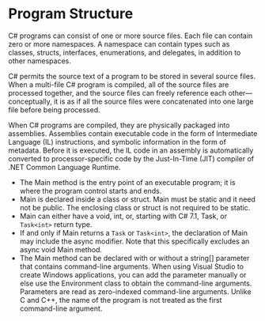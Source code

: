 # Program Structure

C# programs can consist of one or more source files. Each file can contain zero or more namespaces. A namespace can contain types such as classes, structs, interfaces, enumerations, and delegates, in addition to other namespaces.

C# permits the source text of a program to be stored in several source files. When a multi-file C# program is compiled, all of the source files are processed together, and the source files can freely reference each other—conceptually, it is as if all the source files were concatenated into one large file before being processed.

When C# programs are compiled, they are physically packaged into assemblies. Assemblies contain executable code in the form of Intermediate Language (IL) instructions, and symbolic information in the form of metadata. Before it is executed, the IL code in an assembly is automatically converted to processor-specific code by the Just-In-Time (JIT) compiler of .NET Common Language Runtime.

+ The Main method is the entry point of an executable program; it is where the program control starts and ends.
+ Main is declared inside a class or struct. Main must be static and it need not be public. The enclosing class or struct is not required to be static.
+ Main can either have a void, int, or, starting with C# 7.1, Task, or `Task<int>` return type.
+ If and only if Main returns a `Task` or `Task<int>`, the declaration of Main may include the async modifier. Note that this specifically excludes an async void Main method.
+ The Main method can be declared with or without a string[] parameter that contains command-line arguments. When using Visual Studio to create Windows applications, you can add the parameter manually or else use the Environment class to obtain the command-line arguments. Parameters are read as zero-indexed command-line arguments. Unlike C and C++, the name of the program is not treated as the first command-line argument.